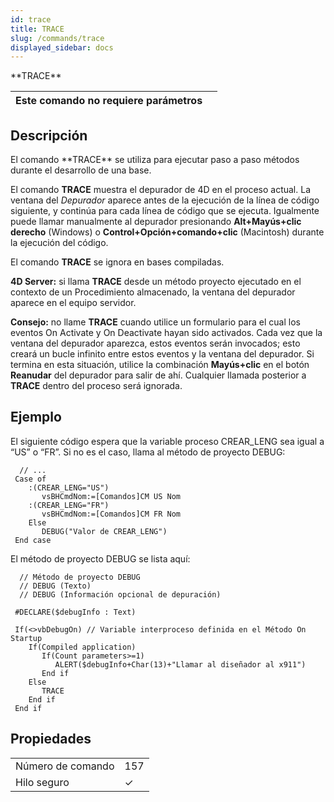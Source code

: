```yaml
---
id: trace
title: TRACE
slug: /commands/trace
displayed_sidebar: docs
---
```


<!--REF #_command_.TRACE.Syntax-->**TRACE**<!-- END REF-->
<!--REF #_command_.TRACE.Params-->
| Este comando no requiere parámetros |  |
| --- | --- |

<!-- END REF-->

## Descripción 

<!--REF #_command_.TRACE.Summary-->El comando **TRACE** se utiliza para ejecutar paso a paso métodos durante el desarrollo de una base.<!-- END REF-->

El comando **TRACE** muestra el depurador de 4D en el proceso actual. La ventana del *Depurador* aparece antes de la ejecución de la línea de código siguiente, y continúa para cada línea de código que se ejecuta. Igualmente puede llamar manualmente al depurador presionando **Alt+Mayús+clic derecho** (Windows) o **Control+Opción+comando+clic** (Macintosh) durante la ejecución del código.

El comando **TRACE** se ignora en bases compiladas.

**4D Server:** si llama **TRACE** desde un método proyecto ejecutado en el contexto de un Procedimiento almacenado, la ventana del depurador aparece en el equipo servidor.

**Consejo:** no llame **TRACE** cuando utilice un formulario para el cual los eventos On Activate y On Deactivate hayan sido activados. Cada vez que la ventana del depurador aparezca, estos eventos serán invocados; esto creará un bucle infinito entre estos eventos y la ventana del depurador. Si termina en esta situación, utilice la combinación **Mayús+clic** en el botón **Reanudar** del depurador para salir de ahí. Cualquier llamada posterior a **TRACE** dentro del proceso será ignorada.

## Ejemplo 

El siguiente código espera que la variable proceso CREAR\_LENG sea igual a “US” o “FR”. Si no es el caso, llama al método de proyecto DEBUG:

```4d
  // ...
 Case of
    :(CREAR_LENG="US")
       vsBHCmdNom:=[Comandos]CM US Nom
    :(CREAR_LENG="FR")
       vsBHCmdNom:=[Comandos]CM FR Nom
    Else
       DEBUG("Valor de CREAR_LENG")
 End case
```

El método de proyecto DEBUG se lista aquí:

```4d
  // Método de proyecto DEBUG
  // DEBUG (Texto)
  // DEBUG (Información opcional de depuración)
 
 #DECLARE($debugInfo : Text)
 
 If(<>vbDebugOn) // Variable interproceso definida en el Método On Startup
    If(Compiled application)
       If(Count parameters>=1)
          ALERT($debugInfo+Char(13)+"Llamar al diseñador al x911")
       End if
    Else
       TRACE
    End if
 End if
```


## Propiedades

|  |  |
| --- | --- |
| Número de comando | 157 |
| Hilo seguro | &check; |


